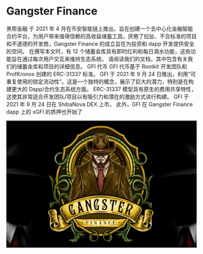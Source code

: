 # Gangster Finance

黑帮金融
于 2021 年 4 月在币安智能链上推出，旨在创建一个去中心化金融智能合约平台，为用户带来值得信赖的高收益储蓄工具。厌倦了拉扯、不合标准的项目和不道德的开发商，Gangster Finance 的成立旨在为投资和 dapp 开发提供安全的空间。
在撰写本文时，有 12 个储蓄金库具有即时红利和每日滴水功能，这些功能旨在通过每次用户交互来维持生态系统。
请阅读我们的文档，其中包含有关我们的储蓄金库和项目的详细信息。
GFI 代币
GFI 代币基于 Rootkit 开发团队和 ProfKronos 创建的 ERC-31337 标准。 GFI 于 2021 年 9 月 24 日推出，利用“可重复使用的锁定流动性”。这是一个独特的概念，展示了巨大的潜力，特别是在构建更大的 Dapp/合约生态系统方面。 ERC-31337 模型具有原生的费用共享特性，这使其非常适合开发团队/项目以有吸引力和潜在的激励方式进行构建。
GFI 于 2021 年 9 月 24 日在 ShibaNova DEX 上市。
此外，GFI 在 Gangster Finance dapp 上的 xGFI 的质押也开始了

![gangsterfinance-dapp-defi-bsc-image1_01a58f4f617aff06a6f6ee5c33abfea5](gangsterfinance-dapp-defi-bsc-image1_01a58f4f617aff06a6f6ee5c33abfea5.png)

